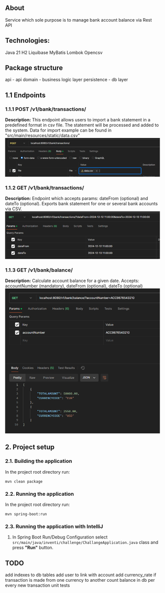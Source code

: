 ## About
Service which sole purpose is to manage bank account balance via Rest API

## Technologies:
Java 21
H2
Liquibase
MyBatis
Lombok
Opencsv

## Package structure
api - api 
domain - business logic layer
persistence - db layer

## 1.1 Endpoints

### 1.1.1 POST /v1/bank/transactions/
**Description:**
This endpoint allows users to import a bank statement in a predefined format in csv file. The statement will be 
processed and added to the system.
Data for import example can be found in "src/main/resources/static/data.csv" 
![img_1.png](img_1.png)

### 1.1.2 GET /v1/bank/transactions/
**Description:**
Endpoint which accepts params: dateFrom (optional) and dateTo (optional). Exports bank statement for one or several bank
accounts via CSV.
![img.png](img.png)

### 1.1.3 GET /v1/bank/balance/
**Description:**
Calculate account balance for a given date. Accepts: accountNumber (mandatory), dateFrom (optional), dateTo (optional)
![img_2.png](img_2.png)

## 2. Project setup

### 2.1. Building the application

In the project root directory run:

```shell
mvn clean package
```

### 2.2. Running the application

In the project root directory run:

```shell
mvn spring-boot:run
```

### 2.3. Running the application with IntelliJ

1. In Spring Boot Run/Debug Configuration
   select `src/main/java/inventi/challenge/ChallangeApplication.java`
   class and press **"Run"** button.

## TODO ##
add indexes to db tables
add user to link with account
add currency_rate if transaction is made from one currency to another
count balance in db per every new transaction
unit tests